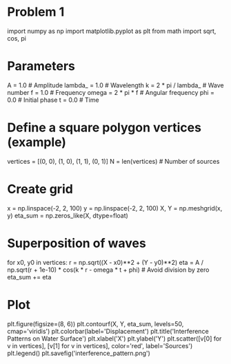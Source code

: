 # Problem 1

import numpy as np
import matplotlib.pyplot as plt
from math import sqrt, cos, pi

# Parameters
A = 1.0  # Amplitude
lambda_ = 1.0  # Wavelength
k = 2 * pi / lambda_  # Wave number
f = 1.0  # Frequency
omega = 2 * pi * f  # Angular frequency
phi = 0.0  # Initial phase
t = 0.0  # Time

# Define a square polygon vertices (example)
vertices = [(0, 0), (1, 0), (1, 1), (0, 1)]
N = len(vertices)  # Number of sources

# Create grid
x = np.linspace(-2, 2, 100)
y = np.linspace(-2, 2, 100)
X, Y = np.meshgrid(x, y)
eta_sum = np.zeros_like(X, dtype=float)

# Superposition of waves
for x0, y0 in vertices:
    r = np.sqrt((X - x0)**2 + (Y - y0)**2)
    eta = A / np.sqrt(r + 1e-10) * cos(k * r - omega * t + phi)  # Avoid division by zero
    eta_sum += eta

# Plot
plt.figure(figsize=(8, 6))
plt.contourf(X, Y, eta_sum, levels=50, cmap='viridis')
plt.colorbar(label='Displacement')
plt.title('Interference Patterns on Water Surface')
plt.xlabel('X')
plt.ylabel('Y')
plt.scatter([v[0] for v in vertices], [v[1] for v in vertices], color='red', label='Sources')
plt.legend()
plt.savefig('interference_pattern.png')